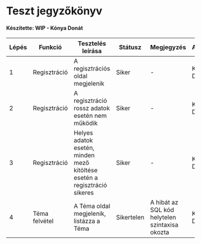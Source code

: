 # Teszt jegyzőkönyv
#### Készítette: WIP - Kónya Donát

Lépés | Funkció | Tesztelés leírása | Státusz | Megjegyzés | Aláírás | Időpont
--- | --- | --- | --- | --- | --- | --- 
1 | Regisztráció | A regisztrációs oldal megjelenik | Siker | - | Kónya Donát | 2021.12.14
2 | Regisztráció | A regisztráció rossz adatok esetén nem működik | Siker | - | Kónya Donát | 2021.12.14
3 | Regisztráció | Helyes adatok esetén, minden mező kitöltése esetén a regisztráció sikeres | Siker | - | Kónya Donát | 2021.12.14
4 | Téma felvétel | A Téma oldal megjelenik, listázza a Téma | Sikertelen | A hibát az SQL kód helytelen szintaxisa okozta | Kónya Donát | 2021.12.14

